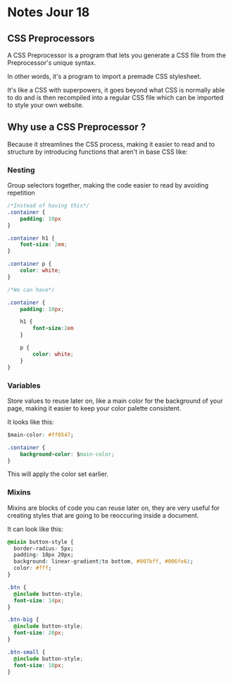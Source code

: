 # Notes Jour 18

## CSS Preprocessors

A CSS Preprocessor is a program that lets you generate a CSS file from the Preprocessor's unique syntax.

In other words, it's a program to import a premade CSS stylesheet.

It's like a CSS with superpowers, it goes beyond what CSS is normally able to do and is then recompiled into a regular CSS file which can be imported to style your own website.

## Why use a CSS Preprocessor ?

Because it streamlines the CSS process, making it easier to read and to structure by introducing functions that aren't in base CSS like:

### Nesting

Group selectors together, making the code easier to read by avoiding repetition

```css
/*Instead of having this*/
.container {
    padding: 10px
}

.container h1 {
    font-size: 2em;
}

.container p { 
    color: white;
}
```

```css
/*We can have*/

.container {
    padding: 10px;

    h1 {
        font-size:2em
    }

    p {
        color: white;
    }
}
```

### Variables

Store values to reuse later on, like a main color for the background of your page, making it easier to keep your color palette consistent.

It looks like this:

```css
$main-color: #ff0547;

.container {
    background-color: $main-color;
}
```

This will apply the color set earlier.

### Mixins

Mixins are blocks of code you can reuse later on, they are very useful for creating styles that are going to be reoccuring inside a document.

It can look like this:

```css
@mixin button-style {
  border-radius: 5px;
  padding: 10px 20px;
  background: linear-gradient(to bottom, #007bff, #006fe6);
  color: #fff;
}

.btn {
  @include button-style;
  font-size: 14px;
}

.btn-big {
  @include button-style;
  font-size: 20px;
}

.btn-small {
  @include button-style;
  font-size: 10px;
}
```
